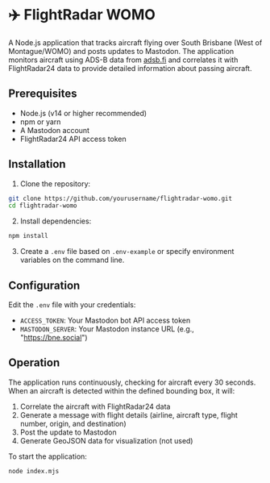 # ✈️ FlightRadar WOMO

A Node.js application that tracks aircraft flying over South Brisbane (West of Montague/WOMO) and posts updates to Mastodon. The application monitors aircraft using ADS-B data from [adsb.fi](https://opendata.adsb.fi) and correlates it with FlightRadar24 data to provide detailed information about passing aircraft.

## Prerequisites

- Node.js (v14 or higher recommended)
- npm or yarn
- A Mastodon account
- FlightRadar24 API access token

## Installation

1. Clone the repository:
```bash
git clone https://github.com/yourusername/flightradar-womo.git
cd flightradar-womo
```

2. Install dependencies:
```bash
npm install
```

3. Create a `.env` file based on `.env-example` or specify environment variables on the command line.

## Configuration

Edit the `.env` file with your credentials:

- `ACCESS_TOKEN`: Your Mastodon bot API access token
- `MASTODON_SERVER`: Your Mastodon instance URL (e.g., "https://bne.social")

## Operation

The application runs continuously, checking for aircraft every 30 seconds. When an aircraft is detected within the defined bounding box, it will:

1. Correlate the aircraft with FlightRadar24 data
2. Generate a message with flight details (airline, aircraft type, flight number, origin, and destination)
3. Post the update to Mastodon
4. Generate GeoJSON data for visualization (not used)

To start the application:
```bash
node index.mjs
```
